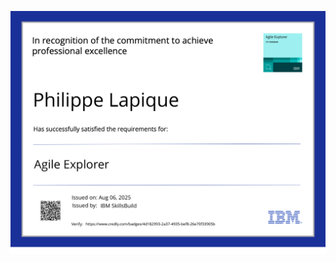 ![Certificat](https://github.com/Fantasar/holbertonschool-france-certificates-ibm/blob/main/certificates-trimester-1/Certification%20Agile-1.png?raw=true)
